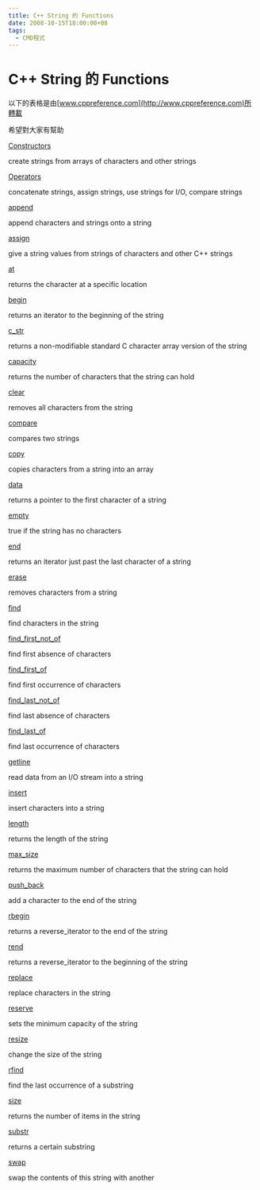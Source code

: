 ```yaml
---
title: C++ String 的 Functions
date: 2008-10-15T18:00:00+08
tags:
  - CMD程式
---
```

# C++ String 的 Functions

以下的表格是由[www.cppreference.com](http://www.cppreference.com)所轉載  
  
希望對大家有幫助  

[Constructors](http://www.cppreference.com/wiki/string/string_constructors "string:string_constructors")

create strings from arrays of characters and other strings

[Operators](http://www.cppreference.com/wiki/string/string_operators "string:string_operators")

concatenate strings, assign strings, use strings for I/O, compare strings

[append](http://www.cppreference.com/wiki/string/append "string:append")

append characters and strings onto a string

[assign](http://www.cppreference.com/wiki/string/assign "string:assign")

give a string values from strings of characters and other C++ strings

[at](http://www.cppreference.com/wiki/string/at "string:at")

returns the character at a specific location

[begin](http://www.cppreference.com/wiki/string/begin "string:begin")

returns an iterator to the beginning of the string

[c\_str](http://www.cppreference.com/wiki/string/c_str "string:c_str")

returns a non-modifiable standard C character array version of the string

[capacity](http://www.cppreference.com/wiki/string/capacity "string:capacity")

returns the number of characters that the string can hold

[clear](http://www.cppreference.com/wiki/string/clear "string:clear")

removes all characters from the string

[compare](http://www.cppreference.com/wiki/string/compare "string:compare")

compares two strings

[copy](http://www.cppreference.com/wiki/string/copy "string:copy")

copies characters from a string into an array

[data](http://www.cppreference.com/wiki/string/data "string:data")

returns a pointer to the first character of a string

[empty](http://www.cppreference.com/wiki/string/empty "string:empty")

true if the string has no characters

[end](http://www.cppreference.com/wiki/string/end "string:end")

returns an iterator just past the last character of a string

[erase](http://www.cppreference.com/wiki/string/erase "string:erase")

removes characters from a string

[find](http://www.cppreference.com/wiki/string/find "string:find")

find characters in the string

[find\_first\_not\_of](http://www.cppreference.com/wiki/string/find_first_not_of "string:find_first_not_of")

find first absence of characters

[find\_first\_of](http://www.cppreference.com/wiki/string/find_first_of "string:find_first_of")

find first occurrence of characters

[find\_last\_not\_of](http://www.cppreference.com/wiki/string/find_last_not_of "string:find_last_not_of")

find last absence of characters

[find\_last\_of](http://www.cppreference.com/wiki/string/find_last_of "string:find_last_of")

find last occurrence of characters

[getline](http://www.cppreference.com/wiki/string/getline "string:getline")

read data from an I/O stream into a string

[insert](http://www.cppreference.com/wiki/string/insert "string:insert")

insert characters into a string

[length](http://www.cppreference.com/wiki/string/length "string:length")

returns the length of the string

[max\_size](http://www.cppreference.com/wiki/string/max_size "string:max_size")

returns the maximum number of characters that the string can hold

[push\_back](http://www.cppreference.com/wiki/string/push_back "string:push_back")

add a character to the end of the string

[rbegin](http://www.cppreference.com/wiki/string/rbegin "string:rbegin")

returns a reverse\_iterator to the end of the string

[rend](http://www.cppreference.com/wiki/string/rend "string:rend")

returns a reverse\_iterator to the beginning of the string

[replace](http://www.cppreference.com/wiki/string/replace "string:replace")

replace characters in the string

[reserve](http://www.cppreference.com/wiki/string/reserve "string:reserve")

sets the minimum capacity of the string

[resize](http://www.cppreference.com/wiki/string/resize "string:resize")

change the size of the string

[rfind](http://www.cppreference.com/wiki/string/rfind "string:rfind")

find the last occurrence of a substring

[size](http://www.cppreference.com/wiki/string/size "string:size")

returns the number of items in the string

[substr](http://www.cppreference.com/wiki/string/substr "string:substr")

returns a certain substring

[swap](http://www.cppreference.com/wiki/string/swap "string:swap")

swap the contents of this string with another